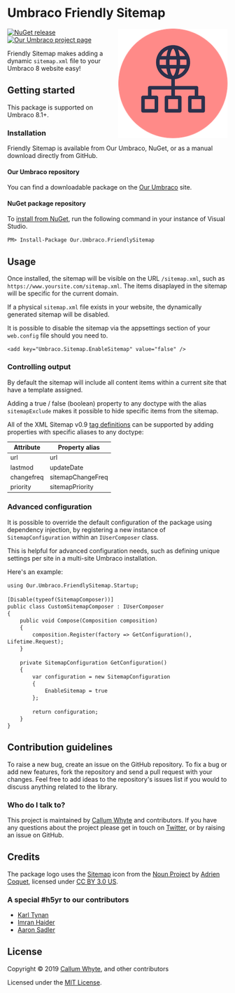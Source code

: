 # Umbraco Friendly Sitemap

<img src="docs/img/logo.png?raw=true" alt="Umbraco Friendly Sitemap" width="250" align="right" />

[![NuGet release](https://img.shields.io/nuget/v/Our.Umbraco.FriendlySitemap.svg)](https://www.nuget.org/packages/Our.Umbraco.FriendlySitemap/)
[![Our Umbraco project page](https://img.shields.io/badge/our-umbraco-orange.svg)](https://our.umbraco.com/projects/website-utilities/friendly-sitemap/)

Friendly Sitemap makes adding a dynamic `sitemap.xml` file to your Umbraco 8 website easy!

## Getting started

This package is supported on Umbraco 8.1+.

### Installation

Friendly Sitemap is available from Our Umbraco, NuGet, or as a manual download directly from GitHub.

#### Our Umbraco repository

You can find a downloadable package on the [Our Umbraco](https://our.umbraco.com/projects/website-utilities/friendly-sitemap/) site.

#### NuGet package repository

To [install from NuGet](https://www.nuget.org/packages/Our.Umbraco.FriendlySitemap/), run the following command in your instance of Visual Studio.

    PM> Install-Package Our.Umbraco.FriendlySitemap

## Usage

Once installed, the sitemap will be visible on the URL `/sitemap.xml`, such as `https://www.yoursite.com/sitemap.xml`. The items disaplayed in the sitemap will be specific for the current domain.

If a physical `sitemap.xml` file exists in your website, the dynamically generated sitemap will be disabled.

It is possible to disable the sitemap via the appsettings section of your `web.config` file should you need to.

```
<add key="Umbraco.Sitemap.EnableSitemap" value="false" />
```

### Controlling output

By default the sitemap will include all content items within a current site that have a template assigned.

Adding a true / false (boolean) property to any doctype with the alias `sitemapExclude` makes it possible to hide specific items from the sitemap.

All of the XML Sitemap v0.9 [tag definitions](https://www.sitemaps.org/protocol.html#xmlTagDefinitions) can be supported by adding properties with specific aliases to any doctype:

| Attribute  | Property alias    |
|------------|-------------------|
| url        | url               |
| lastmod    | updateDate        |
| changefreq | sitemapChangeFreq | 
| priority   | sitemapPriority   |

### Advanced configuration

It is possible to override the default configuration of the package using dependency injection, by registering a new instance of `SitemapConfiguration` within an `IUserComposer` class.

This is helpful for advanced configuration needs, such as defining unique settings per site in a multi-site Umbraco installation.

Here's an example:

```
using Our.Umbraco.FriendlySitemap.Startup;

[Disable(typeof(SitemapComposer))]
public class CustomSitemapComposer : IUserComposer
{
    public void Compose(Composition composition)
    {
        composition.Register(factory => GetConfiguration(), Lifetime.Request);
    }

    private SitemapConfiguration GetConfiguration()
    {
        var configuration = new SitemapConfiguration
        {
            EnableSitemap = true
        };

        return configuration;
    }
}
```

## Contribution guidelines

To raise a new bug, create an issue on the GitHub repository. To fix a bug or add new features, fork the repository and send a pull request with your changes. Feel free to add ideas to the repository's issues list if you would to discuss anything related to the library.

### Who do I talk to?

This project is maintained by [Callum Whyte](https://callumwhyte.com/) and contributors. If you have any questions about the project please get in touch on [Twitter](https://twitter.com/callumbwhyte), or by raising an issue on GitHub.

## Credits

The package logo uses the [Sitemap](https://thenounproject.com/term/search/2711731/) icon from the [Noun Project](https://thenounproject.com) by [Adrien Coquet](https://thenounproject.com/coquet_adrien/), licensed under [CC BY 3.0 US](https://creativecommons.org/licenses/by/3.0/us/).

### A special #h5yr to our contributors

* [Karl Tynan](https://github.com/karltynan)
* [Imran Haider](https://github.com/imranhaidercogworks)
* [Aaron Sadler](https://github.com/AaronSadlerUK)

## License

Copyright &copy; 2019 [Callum Whyte](https://callumwhyte.com/), and other contributors

Licensed under the [MIT License](LICENSE.md).
